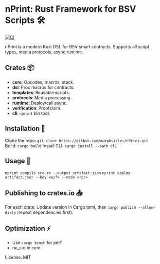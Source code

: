 # nPrint: Rust Framework for BSV Scripts 🛠️

[![CI](https://github.com/murphsicles/nPrint/actions/workflows/ci.yml/badge.svg)](https://github.com/murphsicles/nPrint/actions/workflows/ci.yml)

nPrint is a modern Rust DSL for BSV smart contracts. Supports all script types, media protocols, async runtime.

## Crates 📦
- **core**: Opcodes, macros, stack.
- **dsl**: Proc macros for contracts.
- **templates**: Reusable scripts.
- **protocols**: Media processing.
- **runtime**: Deploy/call async.
- **verification**: Proofs/sim.
- **cli**: `nprint` bin tool.

## Installation 🔧
Clone the repo: `git clone https://github.com/murphsicles/nPrint.git`
Build: `cargo build`
Install CLI: `cargo install --path cli`

## Usage 🚀
`nprint compile src.rs --output artifact.json`
`nprint deploy artifact.json --key <wif> --node <rpc>`

## Publishing to crates.io 📤
For each crate: Update version in Cargo.toml, then `cargo publish --allow-dirty` (repeat dependencies first).

## Optimization ⚡
- Use `cargo bench` for perf.
- no_std in core.

License: MIT

